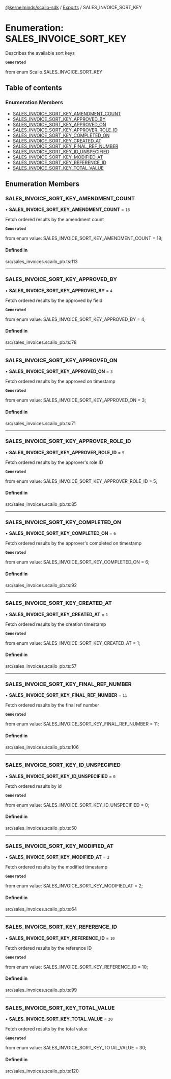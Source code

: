 [@kernelminds/scailo-sdk](../README.md) / [Exports](../modules.md) / SALES\_INVOICE\_SORT\_KEY

# Enumeration: SALES\_INVOICE\_SORT\_KEY

Describes the available sort keys

**`Generated`**

from enum Scailo.SALES_INVOICE_SORT_KEY

## Table of contents

### Enumeration Members

- [SALES\_INVOICE\_SORT\_KEY\_AMENDMENT\_COUNT](SALES_INVOICE_SORT_KEY.md#sales_invoice_sort_key_amendment_count)
- [SALES\_INVOICE\_SORT\_KEY\_APPROVED\_BY](SALES_INVOICE_SORT_KEY.md#sales_invoice_sort_key_approved_by)
- [SALES\_INVOICE\_SORT\_KEY\_APPROVED\_ON](SALES_INVOICE_SORT_KEY.md#sales_invoice_sort_key_approved_on)
- [SALES\_INVOICE\_SORT\_KEY\_APPROVER\_ROLE\_ID](SALES_INVOICE_SORT_KEY.md#sales_invoice_sort_key_approver_role_id)
- [SALES\_INVOICE\_SORT\_KEY\_COMPLETED\_ON](SALES_INVOICE_SORT_KEY.md#sales_invoice_sort_key_completed_on)
- [SALES\_INVOICE\_SORT\_KEY\_CREATED\_AT](SALES_INVOICE_SORT_KEY.md#sales_invoice_sort_key_created_at)
- [SALES\_INVOICE\_SORT\_KEY\_FINAL\_REF\_NUMBER](SALES_INVOICE_SORT_KEY.md#sales_invoice_sort_key_final_ref_number)
- [SALES\_INVOICE\_SORT\_KEY\_ID\_UNSPECIFIED](SALES_INVOICE_SORT_KEY.md#sales_invoice_sort_key_id_unspecified)
- [SALES\_INVOICE\_SORT\_KEY\_MODIFIED\_AT](SALES_INVOICE_SORT_KEY.md#sales_invoice_sort_key_modified_at)
- [SALES\_INVOICE\_SORT\_KEY\_REFERENCE\_ID](SALES_INVOICE_SORT_KEY.md#sales_invoice_sort_key_reference_id)
- [SALES\_INVOICE\_SORT\_KEY\_TOTAL\_VALUE](SALES_INVOICE_SORT_KEY.md#sales_invoice_sort_key_total_value)

## Enumeration Members

### SALES\_INVOICE\_SORT\_KEY\_AMENDMENT\_COUNT

• **SALES\_INVOICE\_SORT\_KEY\_AMENDMENT\_COUNT** = ``18``

Fetch ordered results by the amendment count

**`Generated`**

from enum value: SALES_INVOICE_SORT_KEY_AMENDMENT_COUNT = 18;

#### Defined in

src/sales_invoices.scailo_pb.ts:113

___

### SALES\_INVOICE\_SORT\_KEY\_APPROVED\_BY

• **SALES\_INVOICE\_SORT\_KEY\_APPROVED\_BY** = ``4``

Fetch ordered results by the approved by field

**`Generated`**

from enum value: SALES_INVOICE_SORT_KEY_APPROVED_BY = 4;

#### Defined in

src/sales_invoices.scailo_pb.ts:78

___

### SALES\_INVOICE\_SORT\_KEY\_APPROVED\_ON

• **SALES\_INVOICE\_SORT\_KEY\_APPROVED\_ON** = ``3``

Fetch ordered results by the approved on timestamp

**`Generated`**

from enum value: SALES_INVOICE_SORT_KEY_APPROVED_ON = 3;

#### Defined in

src/sales_invoices.scailo_pb.ts:71

___

### SALES\_INVOICE\_SORT\_KEY\_APPROVER\_ROLE\_ID

• **SALES\_INVOICE\_SORT\_KEY\_APPROVER\_ROLE\_ID** = ``5``

Fetch ordered results by the approver's role ID

**`Generated`**

from enum value: SALES_INVOICE_SORT_KEY_APPROVER_ROLE_ID = 5;

#### Defined in

src/sales_invoices.scailo_pb.ts:85

___

### SALES\_INVOICE\_SORT\_KEY\_COMPLETED\_ON

• **SALES\_INVOICE\_SORT\_KEY\_COMPLETED\_ON** = ``6``

Fetch ordered results by the approver's completed on timestamp

**`Generated`**

from enum value: SALES_INVOICE_SORT_KEY_COMPLETED_ON = 6;

#### Defined in

src/sales_invoices.scailo_pb.ts:92

___

### SALES\_INVOICE\_SORT\_KEY\_CREATED\_AT

• **SALES\_INVOICE\_SORT\_KEY\_CREATED\_AT** = ``1``

Fetch ordered results by the creation timestamp

**`Generated`**

from enum value: SALES_INVOICE_SORT_KEY_CREATED_AT = 1;

#### Defined in

src/sales_invoices.scailo_pb.ts:57

___

### SALES\_INVOICE\_SORT\_KEY\_FINAL\_REF\_NUMBER

• **SALES\_INVOICE\_SORT\_KEY\_FINAL\_REF\_NUMBER** = ``11``

Fetch ordered results by the final ref number

**`Generated`**

from enum value: SALES_INVOICE_SORT_KEY_FINAL_REF_NUMBER = 11;

#### Defined in

src/sales_invoices.scailo_pb.ts:106

___

### SALES\_INVOICE\_SORT\_KEY\_ID\_UNSPECIFIED

• **SALES\_INVOICE\_SORT\_KEY\_ID\_UNSPECIFIED** = ``0``

Fetch ordered results by id

**`Generated`**

from enum value: SALES_INVOICE_SORT_KEY_ID_UNSPECIFIED = 0;

#### Defined in

src/sales_invoices.scailo_pb.ts:50

___

### SALES\_INVOICE\_SORT\_KEY\_MODIFIED\_AT

• **SALES\_INVOICE\_SORT\_KEY\_MODIFIED\_AT** = ``2``

Fetch ordered results by the modified timestamp

**`Generated`**

from enum value: SALES_INVOICE_SORT_KEY_MODIFIED_AT = 2;

#### Defined in

src/sales_invoices.scailo_pb.ts:64

___

### SALES\_INVOICE\_SORT\_KEY\_REFERENCE\_ID

• **SALES\_INVOICE\_SORT\_KEY\_REFERENCE\_ID** = ``10``

Fetch ordered results by the reference ID

**`Generated`**

from enum value: SALES_INVOICE_SORT_KEY_REFERENCE_ID = 10;

#### Defined in

src/sales_invoices.scailo_pb.ts:99

___

### SALES\_INVOICE\_SORT\_KEY\_TOTAL\_VALUE

• **SALES\_INVOICE\_SORT\_KEY\_TOTAL\_VALUE** = ``30``

Fetch ordered results by the total value

**`Generated`**

from enum value: SALES_INVOICE_SORT_KEY_TOTAL_VALUE = 30;

#### Defined in

src/sales_invoices.scailo_pb.ts:120
